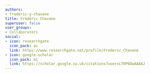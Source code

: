 ```yaml
---
authors:
- frederic-y-chavane
title: Frédéric Chavane
superuser: false
user_groups:
- Collaborators
social:
- icon: researchgate
  icon_pack: ai
  link: https://www.researchgate.net/profile/Frederic_Chavane
- icon: google-scholar
  icon_pack: ai
  link: https://scholar.google.co.uk/citations?user=LT0P6OwAAAAJ
---
```

